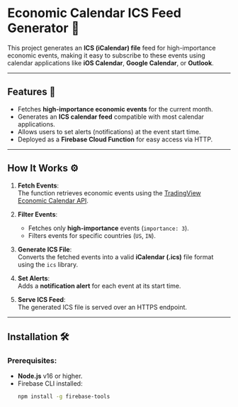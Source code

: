 # Economic Calendar ICS Feed Generator 📅

This project generates an **ICS (iCalendar) file** feed for high-importance economic events, making it easy to subscribe to these events using calendar applications like **iOS Calendar**, **Google Calendar**, or **Outlook**.

---

## Features 🚀

- Fetches **high-importance economic events** for the current month.
- Generates an **ICS calendar feed** compatible with most calendar applications.
- Allows users to set alerts (notifications) at the event start time.
- Deployed as a **Firebase Cloud Function** for easy access via HTTP.

---

## How It Works ⚙️

1. **Fetch Events**:  
   The function retrieves economic events using the [TradingView Economic Calendar API](https://economic-calendar.tradingview.com/events).

2. **Filter Events**:  
   - Fetches only **high-importance** events (`importance: 3`).
   - Filters events for specific countries (`US`, `IN`).

3. **Generate ICS File**:  
   Converts the fetched events into a valid **iCalendar (.ics)** file format using the `ics` library.

4. **Set Alerts**:  
   Adds a **notification alert** for each event at its start time.

5. **Serve ICS Feed**:  
   The generated ICS file is served over an HTTPS endpoint.

---

## Installation 🛠️

### Prerequisites:
- **Node.js** v16 or higher.
- Firebase CLI installed:
   ```bash
   npm install -g firebase-tools
